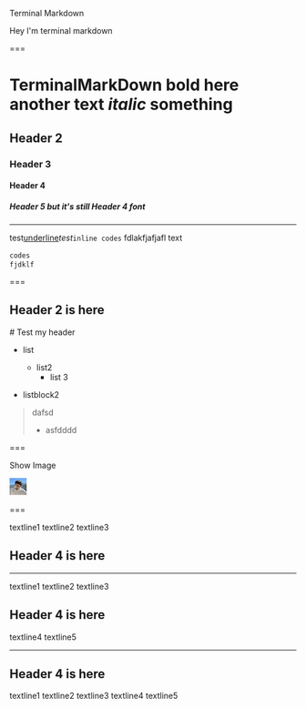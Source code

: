 <bhr>Terminal  Markdown</bhr>

Hey I'm terminal markdown

===

# TerminalMarkDown **bold here** another text *italic* something

## Header 2

### Header 3

#### Header 4

##### Header 5 but it's still Header 4 font

---

test<u>underline</u>*test*`inline codes`
fdlakfjafjafl
text

```
codes
fjdklf
```

===

## Header 2 is here

\# Test my header

- list
    - list2
        - list 3

- listblock2

> dafsd
> - asfdddd

===

<bhr>Show Image</bhr>

![image](./issei.png)

===

textline1
textline2
textline3

## Header 4 is here

---

textline1
textline2
textline3

## Header 4 is here

textline4
textline5

---

## Header 4 is here

textline1
textline2
textline3
textline4
textline5